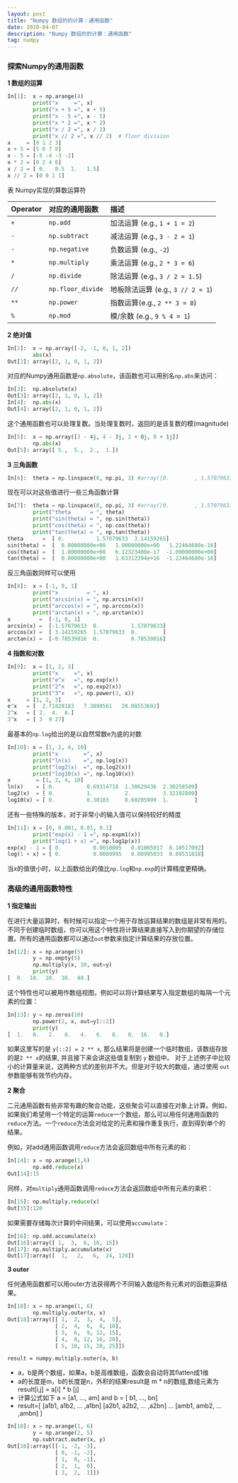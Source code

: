 ```yaml
---
layout: post
title: "Numpy 数组的的计算：通用函数"
date: 2020-04-07 
description: "Numpy 数组的的计算：通用函数"
tag: numpy
---
```


### 探索Numpy的通用函数

**1 数组的运算**

```python
In[1]:	x = np.arange(4)
		print("x     =", x)
		print("x + 5 =", x + 5)
		print("x - 5 =", x - 5)
		print("x * 2 =", x * 2)
		print("x / 2 =", x / 2)
		print("x // 2 =", x // 2)  # floor division
x     = [0 1 2 3]
x + 5 = [5 6 7 8]
x - 5 = [-5 -4 -3 -2]
x * 2 = [0 2 4 6]
x / 2 = [ 0.   0.5  1.   1.5]
x // 2 = [0 0 1 1]
```



表 Numpy实现的算数运算符

| Operator | 对应的通用函数    | 描述                              |
| :------- | :---------------- | :-------------------------------- |
| `+`      | `np.add`          | 加法运算 (e.g., `1 + 1 = 2`)      |
| `-`      | `np.subtract`     | 减法运算 (e.g., `3 - 2 = 1`)      |
| `-`      | `np.negative`     | 负数运算 (e.g., `-2`)             |
| `*`      | `np.multiply`     | 乘法运算 (e.g., `2 * 3 = 6`)      |
| `/`      | `np.divide`       | 除法运算 (e.g., `3 / 2 = 1.5`)    |
| `//`     | `np.floor_divide` | 地板除法运算 (e.g., `3 // 2 = 1`) |
| `**`     | `np.power`        | 指数运算(e.g., `2 ** 3 = 8`)      |
| `%`      | `np.mod`          | 模/余数 (e.g., `9 % 4 = 1`)       |

**2 绝对值**

```python
In[2]:	x = np.array([-2, -1, 0, 1, 2])
		abs(x)
Out[2]:	array([2, 1, 0, 1, 2])
```

对应的Numpy通用函数是`np.absolute`，该函数也可以用别名`np.abs`来访问：

```python
In[3]:	np.absolute(x)
Out[3]:	array([2, 1, 0, 1, 2])
In[4]:	np.abs(x)
Out[4]:	array([2, 1, 0, 1, 2])
```

这个通用函数也可以处理复数。当处理复数时，返回的是该复数的模(magnitude)

```python
In[5]:	x = np.array([3 - 4j, 4 - 3j, 2 + 0j, 0 + 1j])
		np.abs(x)
Out[5]:	array([ 5.,  5.,  2.,  1.])
```

**3 三角函数**

```python
In[6]:	theta = np.linspace(0, np.pi, 3) #array([0.        , 1.57079633, 3.14159265])
```

现在可以对这些值进行一些三角函数计算

```python
In[7]:	theta = np.linspace(0, np.pi, 3) #array([0.        , 1.57079633, 3.14159265])
        print("theta      = ", theta)
		print("sin(theta) = ", np.sin(theta))
		print("cos(theta) = ", np.cos(theta))
		print("tan(theta) = ", np.tan(theta))
theta      =  [ 0.          1.57079633  3.14159265]
sin(theta) =  [  0.00000000e+00   1.00000000e+00   1.22464680e-16]
cos(theta) =  [  1.00000000e+00   6.12323400e-17  -1.00000000e+00]
tan(theta) =  [  0.00000000e+00   1.63312394e+16  -1.22464680e-16]
```

反三角函数同样可以使用

```python
In[8]:	x = [-1, 0, 1]
		print("x         = ", x)
		print("arcsin(x) = ", np.arcsin(x))
		print("arccos(x) = ", np.arccos(x))
		print("arctan(x) = ", np.arctan(x))
x         =  [-1, 0, 1]
arcsin(x) =  [-1.57079633  0.          1.57079633]
arccos(x) =  [ 3.14159265  1.57079633  0.        ]
arctan(x) =  [-0.78539816  0.          0.78539816]
```

**4 指数和对数**

```python
In[9]:	x = [1, 2, 3]
		print("x     =", x)
		print("e^x   =", np.exp(x))
		print("2^x   =", np.exp2(x))
		print("3^x   =", np.power(3, x))
x     = [1, 2, 3]
e^x   = [  2.71828183   7.3890561   20.08553692]
2^x   = [ 2.  4.  8.]
3^x   = [ 3  9 27]
```

最基本的`np.log`给出的是以自然常数e为底的对数

```python
In[10]:	x = [1, 2, 4, 10]
		print("x        =", x)
		print("ln(x)    =", np.log(x))
		print("log2(x)  =", np.log2(x))
		print("log10(x) =", np.log10(x))
x        = [1, 2, 4, 10]
ln(x)    = [ 0.          0.69314718  1.38629436  2.30258509]
log2(x)  = [ 0.          1.          2.          3.32192809]
log10(x) = [ 0.          0.30103     0.60205999  1.        ]
```

还有一些特殊的版本，对于非常小的输入值可以保持较好的精度

```python
In[11]:	x = [0, 0.001, 0.01, 0.1]
		print("exp(x) - 1 =", np.expm1(x))
		print("log(1 + x) =", np.log1p(x))
exp(x) - 1 = [ 0.          0.0010005   0.01005017  0.10517092]
log(1 + x) = [ 0.          0.0009995   0.00995033  0.09531018]
```

当x的值很小时，以上函数给出的值比`np.log`和`np.exp`的计算精度更精确。

### 高级的通用函数特性

**1 指定输出**

在进行大量运算时，有时候可以指定一个用于存放运算结果的数组是非常有用的。不同于创建临时数组，你可以用这个特性将计算结果直接写入到你期望的存储位置。所有的通用函数都可以通过`out`参数来指定计算结果的存放位置。

```python
In[12]:	x = np.arange(5)
		y = np.empty(5)
		np.multiply(x, 10, out=y)
		print(y)
[  0.  10.  20.  30.  40.]
```

这个特性也可以被用作数组视图，例如可以将计算结果写入指定数组的每隔一个元素的位置：

```python
In[13]:	y = np.zeros(10)
		np.power(2, x, out=y[::2])
		print(y)
[  1.   0.   2.   0.   4.   0.   8.   0.  16.   0.]
```

如果这里写的是 `y[::2] = 2 ** x`, 那么结果将是创建一个临时数组，该数组存放的是`2 ** x`的结果, 并且接下来会讲这些值复制到 `y` 数组中。 对于上述例子中比较小的计算量来说，这两种方式的差别并不大。但是对于较大的数组，通过使用 `out` 参数能够有效节约内存。

**2 聚合**

二元通用函数有些非常有趣的聚合功能，这些聚合可以直接在对象上计算。例如，如果我们希望用一个特定的运算`reduce`一个数组，那么可以用任何通用函数的`reduce`方法。一个`reduce`方法会对给定的元素和操作重复执行，直到得到单个的结果。

例如，对add通用函数调用`reduce`方法会返回数组中所有元素的和：

```python
In[14]:	x = np.arange(1,6)
		np.add.reduce(x)
Out[14]:15
```

同样，对`multiply`通用函数调用`reduce`方法会返回数组中所有元素的乘积：

```python
In[15]:	np.multiply.reduce(x)
Out[15]:120
```

如果需要存储每次计算的中间结果，可以使用`accumulate`：

```python
In[16]:	np.add.accumulate(x)
Out[16]:array([ 1,  3,  6, 10, 15])
In[17]:	np.multiply.accumulate(x)
Out[17]:array([  1,   2,   6,  24, 120])
```

**3 outer**

任何通用函数都可以用outer方法获得两个不同输入数组所有元素对的函数运算结果。

```python
In[18]:	x = np.arange(1, 6)
		np.multiply.outer(x, x)
Out[18]:array([[ 1,  2,  3,  4,  5],
       		   [ 2,  4,  6,  8, 10],
       		   [ 3,  6,  9, 12, 15],
       		   [ 4,  8, 12, 16, 20],
       		   [ 5, 10, 15, 20, 25]])
```

`result = numpy.multiply.outer(a, b)` 

- a，b是两个数组，如果a，b是高维数组，函数会自动将其flatten成1维
- a的长度是m，b的长度是n，外积的结果result是 m * n的数组,数组元素为 result[i,j] = a[i] * b [j]
- 计算公式如下
  a = [a1, …, am] and b = [ b1, …, bn]
- result=[  [a1b1, a1b2, … ,a1bn]
                  [a2b1, a2b2, … ,a2bn]
                                        …
                  [amb1, amb2, … ,ambn]
                ]

```python
In[18]:	x = np.arange(1, 6)
		y = np.arange(2, 5)
        np.subtract.outer(x, y)
Out[18]:array([[-1, -2, -3],
       		   [ 0, -1, -2],
      		   [ 1,  0, -1],
    	       [ 2,  1,  0],
       		   [ 3,  2,  1]])
```

